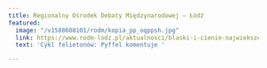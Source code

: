 ```yaml
---
title: Regionalny Ośrodek Debaty Międzynarodowej – Łódź
featured:
  image: "/v1588608101/rodm/kopia_pp_oqppsh.jpg"
  link: https://www.rodm-lodz.pl/aktualnosci/blaski-i-cienie-najwiekszej-strefy-wolnego-handlu-na-swiecie/
  text: 'Cykl felietonów: Pyffel komentuje '

---
```

